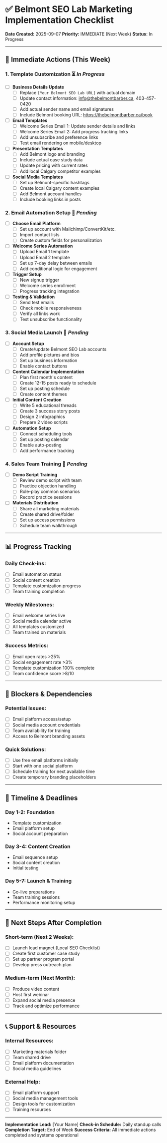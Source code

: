 # ✅ Belmont SEO Lab Marketing Implementation Checklist

**Date Created:** 2025-09-07
**Priority:** IMMEDIATE (Next Week)
**Status:** In Progress

---

## 🎯 **Immediate Actions (This Week)**

### **1. Template Customization** ⏳ *In Progress*
- [ ] **Business Details Update**
  - [ ] Replace `[Your Belmont SEO Lab URL]` with actual domain
  - [ ] Update contact information: info@thebelmontbarber.ca, 403-457-0420
  - [ ] Add actual sender name and email signatures
  - [ ] Include Belmont booking URL: https://thebelmontbarber.ca/book

- [ ] **Email Templates**
  - [ ] Welcome Series Email 1: Update sender details and links
  - [ ] Welcome Series Email 2: Add progress tracking links
  - [ ] Add unsubscribe and preference links
  - [ ] Test email rendering on mobile/desktop

- [ ] **Presentation Templates**
  - [ ] Add Belmont logo and branding
  - [ ] Include actual case study data
  - [ ] Update pricing with current rates
  - [ ] Add local Calgary competitor examples

- [ ] **Social Media Templates**
  - [ ] Set up Belmont-specific hashtags
  - [ ] Create local Calgary content examples
  - [ ] Add Belmont account handles
  - [ ] Include booking links in posts

### **2. Email Automation Setup** 📧 *Pending*
- [ ] **Choose Email Platform**
  - [ ] Set up account with Mailchimp/ConvertKit/etc.
  - [ ] Import contact lists
  - [ ] Create custom fields for personalization

- [ ] **Welcome Series Automation**
  - [ ] Upload Email 1 template
  - [ ] Upload Email 2 template
  - [ ] Set up 7-day delay between emails
  - [ ] Add conditional logic for engagement

- [ ] **Trigger Setup**
  - [ ] New signup trigger
  - [ ] Welcome series enrollment
  - [ ] Progress tracking integration

- [ ] **Testing & Validation**
  - [ ] Send test emails
  - [ ] Check mobile responsiveness
  - [ ] Verify all links work
  - [ ] Test unsubscribe functionality

### **3. Social Media Launch** 📱 *Pending*
- [ ] **Account Setup**
  - [ ] Create/update Belmont SEO Lab accounts
  - [ ] Add profile pictures and bios
  - [ ] Set up business information
  - [ ] Enable contact buttons

- [ ] **Content Calendar Implementation**
  - [ ] Plan first month's content
  - [ ] Create 12-15 posts ready to schedule
  - [ ] Set up posting schedule
  - [ ] Create content themes

- [ ] **Initial Content Creation**
  - [ ] Write 5 educational threads
  - [ ] Create 3 success story posts
  - [ ] Design 2 infographics
  - [ ] Prepare 2 video scripts

- [ ] **Automation Setup**
  - [ ] Connect scheduling tools
  - [ ] Set up posting calendar
  - [ ] Enable auto-posting
  - [ ] Add performance tracking

### **4. Sales Team Training** 👥 *Pending*
- [ ] **Demo Script Training**
  - [ ] Review demo script with team
  - [ ] Practice objection handling
  - [ ] Role-play common scenarios
  - [ ] Record practice sessions

- [ ] **Materials Distribution**
  - [ ] Share all marketing materials
  - [ ] Create shared drive/folder
  - [ ] Set up access permissions
  - [ ] Schedule team walkthrough

---

## 📊 **Progress Tracking**

### **Daily Check-ins:**
- [ ] Email automation status
- [ ] Social content creation
- [ ] Template customization progress
- [ ] Team training completion

### **Weekly Milestones:**
- [ ] Email welcome series live
- [ ] Social media calendar active
- [ ] All templates customized
- [ ] Team trained on materials

### **Success Metrics:**
- [ ] Email open rates >25%
- [ ] Social engagement rate >3%
- [ ] Template customization 100% complete
- [ ] Team confidence score >8/10

---

## 🚨 **Blockers & Dependencies**

### **Potential Issues:**
- [ ] Email platform access/setup
- [ ] Social media account credentials
- [ ] Team availability for training
- [ ] Access to Belmont branding assets

### **Quick Solutions:**
- [ ] Use free email platforms initially
- [ ] Start with one social platform
- [ ] Schedule training for next available time
- [ ] Create temporary branding placeholders

---

## 📅 **Timeline & Deadlines**

### **Day 1-2: Foundation**
- Template customization
- Email platform setup
- Social account preparation

### **Day 3-4: Content Creation**
- Email sequence setup
- Social content creation
- Initial testing

### **Day 5-7: Launch & Training**
- Go-live preparations
- Team training sessions
- Performance monitoring setup

---

## 🎯 **Next Steps After Completion**

### **Short-term (Next 2 Weeks):**
- [ ] Launch lead magnet (Local SEO Checklist)
- [ ] Create first customer case study
- [ ] Set up partner program portal
- [ ] Develop press outreach plan

### **Medium-term (Next Month):**
- [ ] Produce video content
- [ ] Host first webinar
- [ ] Expand social media presence
- [ ] Track and optimize performance

---

## 📞 **Support & Resources**

### **Internal Resources:**
- [ ] Marketing materials folder
- [ ] Team shared drive
- [ ] Email platform documentation
- [ ] Social media guidelines

### **External Help:**
- [ ] Email platform support
- [ ] Social media management tools
- [ ] Design tools for customization
- [ ] Training resources

---

**Implementation Lead:** [Your Name]
**Check-in Schedule:** Daily standup calls
**Completion Target:** End of Week
**Success Criteria:** All immediate actions completed and systems operational
